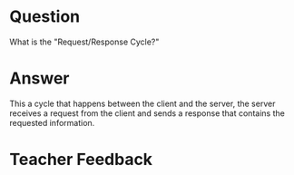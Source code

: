 # Question

What is the "Request/Response Cycle?"

# Answer

This a cycle that happens between the client and the server, the server receives a request from the client and sends a response that contains the requested information.

# Teacher Feedback
